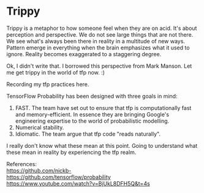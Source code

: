 # Trippy

Trippy is a metaphor to how someone feel when they are on acid. 
It's about perception and perspective. We do not see large things that are not there. We see what's always been there in reality in a multitude of new ways. Pattern emerge in everything when the brain emphasizes what it used to ignore. Reality becomes exaggerated to a staggering degree.

Ok, I didn't write that. I borrowed this perspective from Mark Manson. Let me get trippy in the world of tfp now. :)

Recording my tfp practices here. <br>

TensorFlow Probability has been designed with three goals in mind:

  1.  FAST. The team have set out to ensure that tfp is computationally fast and memory-efficient. In essence they are bringing Google's engineering expertise to the world of probabilistic modelling.
  2.  Numerical stability. 
  3.  Idiomatic. The team argue that tfp code "reads naturally". 

I really don't know what these mean at this point. Going to understand what these mean in reality by experiencing the tfp realm.

References: <br>
https://github.com/nickb- <br>
https://github.com/tensorflow/probability <br>
https://www.youtube.com/watch?v=BjUkL8DFH5Q&t=4s <br>
